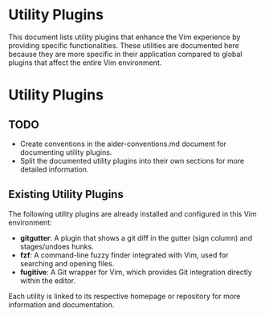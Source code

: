 # Utility Plugins

This document lists utility plugins that enhance the Vim experience by providing specific functionalities. These utilities are documented here because they are more specific in their application compared to global plugins that affect the entire Vim environment.

# Utility Plugins

## TODO

- Create conventions in the aider-conventions.md document for documenting utility plugins.
- Split the documented utility plugins into their own sections for more detailed information.

## Existing Utility Plugins

The following utility plugins are already installed and configured in this Vim environment:

- **gitgutter**: A plugin that shows a git diff in the gutter (sign column) and stages/undoes hunks.
- **fzf**: A command-line fuzzy finder integrated with Vim, used for searching and opening files.
- **fugitive**: A Git wrapper for Vim, which provides Git integration directly within the editor.

Each utility is linked to its respective homepage or repository for more information and documentation.
